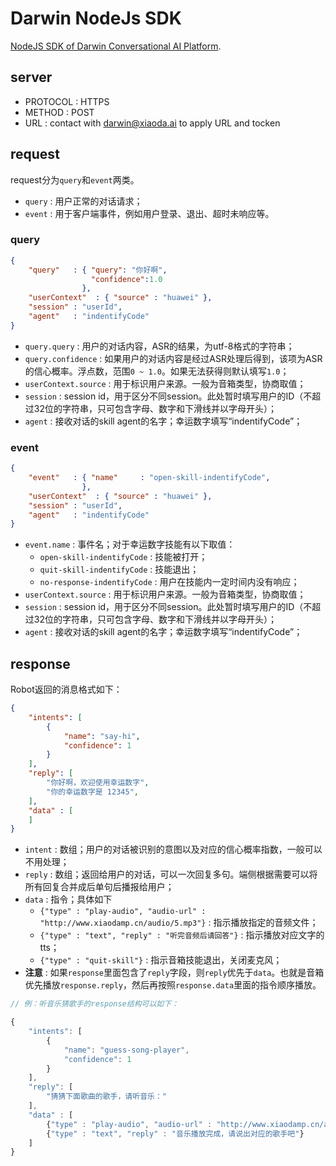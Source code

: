 # Darwin NodeJs SDK

[NodeJS SDK of Darwin Conversational AI Platform](http://www.xiaoda.ai).

## server

- PROTOCOL : HTTPS
- METHOD : POST
- URL : contact with [darwin@xiaoda.ai](mailto:darwin@xiaoda.ai) to apply URL and tocken

## request

request分为`query`和`event`两类。
- `query` : 用户正常的对话请求；
- `event` : 用于客户端事件，例如用户登录、退出、超时未响应等。

### query

```json
{
    "query"   : { "query": "你好啊", 
                  "confidence":1.0
                }, 
    "userContext"  : { "source" : "huawei" },
    "session" : "userId", 
    "agent"   : "indentifyCode"
} 
```

- `query.query` : 用户的对话内容，ASR的结果，为utf-8格式的字符串；
- `query.confidence` : 如果用户的对话内容是经过ASR处理后得到，该项为ASR的信心概率。浮点数，范围`0 ~ 1.0`。如果无法获得则默认填写`1.0`；
- `userContext.source` : 用于标识用户来源。一般为音箱类型，协商取值；
- `session` : session id，用于区分不同session。此处暂时填写用户的ID（不超过32位的字符串，只可包含字母、数字和下滑线并以字母开头）；
- `agent`   : 接收对话的skill agent的名字；幸运数字填写“indentifyCode”；

### event

```json
{
    "event"   : { "name"     : "open-skill-indentifyCode", 
                },
    "userContext"  : { "source" : "huawei" },                
    "session" : "userId", 
    "agent"   : "indentifyCode"
}
```

- `event.name`    : 事件名；对于幸运数字技能有以下取值：
    - `open-skill-indentifyCode` : 技能被打开；
    - `quit-skill-indentifyCode` : 技能退出；
    - `no-response-indentifyCode` : 用户在技能内一定时间内没有响应；
- `userContext.source` : 用于标识用户来源。一般为音箱类型，协商取值；
- `session` : session id，用于区分不同session。此处暂时填写用户的ID（不超过32位的字符串，只可包含字母、数字和下滑线并以字母开头）；
- `agent`   : 接收对话的skill agent的名字；幸运数字填写“indentifyCode”；

## response

Robot返回的消息格式如下：

```json
{
    "intents": [ 
        {
            "name": "say-hi",
            "confidence": 1
        }
    ],
    "reply": [
        "你好啊，欢迎使用幸运数字",
        "你的幸运数字是 12345",
    ],
    "data" : [
    ]
}
```

- `intent` : 数组；用户的对话被识别的意图以及对应的信心概率指数，一般可以不用处理；
- `reply`  : 数组；返回给用户的对话，可以一次回复多句。端侧根据需要可以将所有回复合并成后单句后播报给用户；
- `data`   : 指令；具体如下
    - `{"type" : "play-audio", "audio-url" : "http://www.xiaodamp.cn/audio/5.mp3"}` : 指示播放指定的音频文件；
    - `{"type" : "text", "reply" : "听完音频后请回答"}` : 指示播放对应文字的tts；
    - `{"type" : "quit-skill"}` : 指示音箱技能退出，关闭麦克风；
- **注意**  : 如果`response`里面包含了`reply`字段，则`reply`优先于`data`。也就是音箱优先播放`response.reply`，然后再按照`response.data`里面的指令顺序播放。

```js
// 例：听音乐猜歌手的response结构可以如下：

{
    "intents": [
        {
            "name": "guess-song-player",
            "confidence": 1
        }
    ],
    "reply": [
        "猜猜下面歌曲的歌手，请听音乐："
    ],
    "data" : [
        {"type" : "play-audio", "audio-url" : "http://www.xiaodamp.cn/audio/5.mp3"},
        {"type" : "text", "reply" : "音乐播放完成，请说出对应的歌手吧"}
    ]
}

```